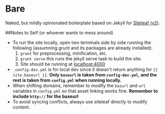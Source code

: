 # Bare

Naked, but mildly opinionated boilerplate based on Jekyll for [Siteleaf (v2)](http://v2.siteleaf.com/).

##Notes to Self (or whoever wants to mess around)

- To run the site locally, open two terminals side by side running the following (assumning grunt and its packages are already installed):
    1. `grunt` for preprocessing, minification, etc.
    2. `grunt serve` this runs the jekyll serve task to build the site.
    3. Site should be running at [localhost:4000](http://localhost:4000)
- `_config-dev.yml` is for local dev since it doesn't return anything for `{{ site.baseurl }}`. **Only `baseurl` is taken from `config-dev.yml`, and the rest is taken from `config.yml` when running locally.**
- When shifting domains, remember to modify the `basurl` and `url` variables in `config.yml` so that asset linking works fine. **Remember to include `http://` for the baseurl**
- To avoid syncing conflicts, always use siteleaf directly to modify content.

